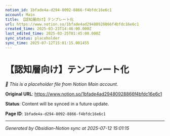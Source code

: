 ```yaml
---
notion_id: 1bfade4a-d294-8092-8866-f4bfdc16e6c1
account: Main
title: 【認知層向け】テンプレート化
url: https://www.notion.so/1bfade4ad29480928866f4bfdc16e6c1
created_time: 2025-03-23T14:46:00.000Z
last_edited_time: 2025-03-25T01:45:00.000Z
sync_status: placeholder
sync_time: 2025-07-12T15:01:15.001455
---
```


# 【認知層向け】テンプレート化

*🔄 This is a placeholder file from Notion Main account.*

**Original URL**: https://www.notion.so/1bfade4ad29480928866f4bfdc16e6c1

**Status**: Content will be synced in a future update.

**Page ID**: `1bfade4a-d294-8092-8866-f4bfdc16e6c1`

---

*Generated by Obsidian-Notion sync at 2025-07-12 15:01:15*
